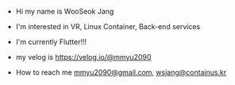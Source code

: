 - Hi my name is WooSeok Jang  
  
- I'm interested in VR, Linux Container, Back-end services  
  
- I'm currently Flutter!!!
  
- my velog is https://velog.io/@mmyu2090  
  
- How to reach me mmyu2090@gmail.com, wsjang@containus.kr
